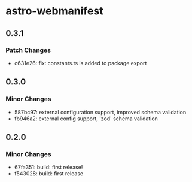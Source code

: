 # astro-webmanifest

## 0.3.1

### Patch Changes

- c631e26: fix: constants.ts is added to package export

## 0.3.0

### Minor Changes

- 587bc97: external configuration support, improved schema validation
- fb946a2: external config support, 'zod' schema validation

## 0.2.0

### Minor Changes

- 67fa351: build: first release!
- f543028: build: first release
